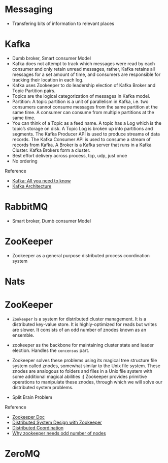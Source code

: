 # Messaging
- Transfering bits of information to relevant places

# Kafka
- Dumb broker, Smart consumer Model
- Kafka does not attempt to track which messages were read by each consumer and only retain unread messages, rather, Kafka retains all messages for a set amount of time, and consumers are responsible for tracking their location in each log.
- Kafka uses Zookeeper to do leadership election of Kafka Broker and Topic Partition pairs.
- Topics are the logical categorization of messages in Kafka model. 
- Partition: A topic partition is a unit of parallelism in Kafka, i.e. two consumers cannot consume messages from the same partition at the same time. A consumer can consume from multiple partitions at the same time.
- You can think of a Topic as a feed name. A topic has a Log which is the topic’s storage on disk. A Topic Log is broken up into partitions and segments. The Kafka Producer API is used to produce streams of data records. The Kafka Consumer API is used to consume a stream of records from Kafka. A Broker is a Kafka server that runs in a Kafka Cluster. Kafka Brokers form a cluster. 
- Best effort delivery across process, tcp, udp, just once
- No ordering

Reference
- [Kafka: All you need to know](https://medium.com/hacking-talent/kafka-all-you-need-to-know-8c7251b49ad0)
- [Kafka Architecture](http://cloudurable.com/blog/kafka-architecture/index.html)


# RabbitMQ
- Smart broker, Dumb consumer Model

# ZooKeeper
- Zookeeper as a general purpose distributed process coordination system

# Nats

# ZooKeeper

- `Zookeeper` is a system for distributed cluster management. It is a distributed key-value store. It is highly-optimized for reads but writes are slower. It consists of an odd number of znodes known as an ensemble.

- zookeeper as the backbone for maintaining cluster state and leader election. Handles the `concensus` part.

- Zookeeper solves these problems using its magical tree structure file system called znodes, somewhat similar to the Unix file system. These znodes are analogous to folders and files in a Unix file system with some additional magical abilities :) Zookeeper provides primitive operations to manipulate these znodes, through which we will solve our distributed system problems.

- Split Brain Problem

Reference 
- [Zookeeper Doc](https://zookeeper.apache.org/doc/r3.5.7/zookeeperOver.html)
- [Distributed System Design with Zookeeper](https://medium.com/@bikas.katwal10zookeeper-introduction-designing-a-distributed-system-using-zookeeper-and-java-7f1b108e236)
- [Distributed Coordination](https://medium.com/hootsuite-engineering/distributed-coordination-with-zookeeper-247a62c900f1)
- [Why zookeeper needs odd number of nodes](https://medium.com/@bikas.katwal10/why-zookeeper-needs-an-odd-number-of-nodes-bb8d6020e9e9)

# ZeroMQ